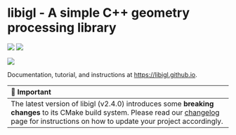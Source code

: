 # libigl - A simple C++ geometry processing library

[![](https://github.com/libigl/libigl/workflows/Build/badge.svg?event=push)](https://github.com/libigl/libigl/actions?query=workflow%3ABuild+branch%3Amain+event%3Apush)
[![](https://anaconda.org/conda-forge/igl/badges/installer/conda.svg)](https://anaconda.org/conda-forge/igl)

![](https://libigl.github.io/libigl-teaser.png)

Documentation, tutorial, and instructions at <https://libigl.github.io>.


| 🚨 Important |
|:---|
| The latest version of libigl (v2.4.0) introduces some **breaking changes** to its CMake build system. Please read our [changelog](https://libigl.github.io/changelog/) page for instructions on how to update your project accordingly. |